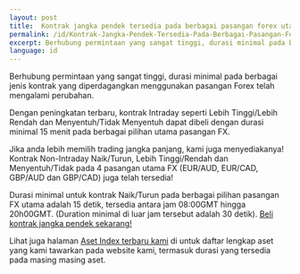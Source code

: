 ```yaml
---
layout: post
title:  Kontrak jangka pendek tersedia pada berbagai pasangan forex utama
permalink: /id/Kontrak-Jangka-Pendek-Tersedia-Pada-Berbagai-Pasangan-Forex-Utama/
excerpt: Berhubung permintaan yang sangat tinggi, durasi minimal pada berbagai jenis kontrak yang diperdagangkan menggunakan pasangan Forex telah mengalami perubahan.
language: id
---
```

Berhubung permintaan yang sangat tinggi, durasi minimal pada berbagai jenis kontrak yang diperdagangkan menggunakan pasangan Forex telah mengalami perubahan.  

Dengan peningkatan terbaru, kontrak Intraday seperti Lebih Tinggi/Lebih Rendah dan Menyentuh/Tidak Menyentuh dapat dibeli dengan durasi minimal 15 menit pada berbagai pilihan utama pasangan FX.

Jika anda lebih memilih trading jangka panjang, kami juga menyediakanya! Kontrak Non-Intraday Naik/Turun, Lebih Tinggi/Rendah dan Menyentuh/Tidak pada 4 pasangan utama FX (EUR/AUD, EUR/CAD, GBP/AUD dan GBP/CAD) juga telah tersedia!

Durasi minimal untuk kontrak Naik/Turun pada berbagai pilihan pasangan FX utama adalah 15 detik, tersedia antara jam 08:00GMT hingga 20h00GMT. (Duration minimal di luar jam tersebut adalah 30 detik). [Beli kontrak jangka pendek sekarang!](https://www.binary.com/c/trade.cgi?market=forex&time=30s&form_name=risefall&expiry_&amount_&H=S0P&currency=USD&underlying_symbol=frxEURJPY&amount=100&date_&&l=EN&utm_medium=social&utm_source=blog&utm_content=whatsnew)

Lihat juga halaman [Aset Index terbaru kami](https://www.binary.com/c/asset_index.cgi?l=ID&utm_medium=social&utm_source=blog&utm_content=whatsnew) di untuk daftar lengkap aset yang kami tawarkan pada website kami, termasuk durasi yang tersedia pada masing masing aset.
